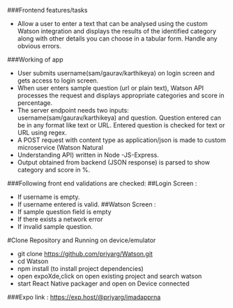 


###Frontend features/tasks
* Allow a user to enter a text that can be analysed using the custom Watson integration and displays the results of the identified category along with other details you can choose in a tabular form.
Handle any obvious errors.

###Working of app
* User submits username(sam/gaurav/karthikeya) on login screen and gets access to login screen.
* When user enters sample question (url or plain text), Watson API processes the request and displays appropriate           categories and score in percentage.
* The server endpoint needs two inputs: username(sam/gaurav/karthikeya) and question. Question entered can be in any        format like text or URL. Entered question is checked for text or URL using regex. 
* A POST request with content type as application/json is made to custom microservice  (Watson Natural 
* Understanding API) written in Node -JS-Express.
* Output obtained from backend (JSON response) is parsed to show category and score in %.


###Following front end validations are checked:
##Login Screen :
* If username is empty.
* If username entered is valid.
##Watson Screen :
* If sample question field is empty
* If there exists a network error
* If invalid sample question.


#Clone Repository and Running on device/emulator

*  git clone https://github.com/priyarg/Watson.git
*  cd Watson
*  npm install (to install project dependencies)
*  open expoXde,click on open existing project and search watson
*  start React Native packager and open on Device connected


###Expo link : https://exp.host/@priyarg/imadapprna

